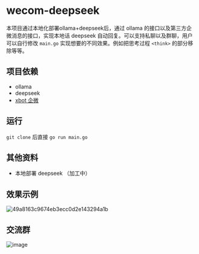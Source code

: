 # wecom-deepseek

本项目通过本地化部署ollama+deepseek后，通过 ollama 的接口以及第三方企微消息的接口，实现本地话 deepseek 自动回复。可以支持私聊以及群聊，用户可以自行修改 `main.go` 实现想要的不同效果。例如把思考过程 `<think>` 的部分移除等等。

## 项目依赖

* ollama
* deepseek
* [xbot 企微](https://www.apifox.cn/apidoc/shared-d478def0-67c1-4161-b385-eef8a94e9d17)

## 运行
`git clone` 后直接 `go run main.go`

## 其他资料
* 本地部署 deepseek （加工中）

## 效果示例
![49a8163c9674eb3ecc0d2e143294a1b](https://github.com/user-attachments/assets/b61b49c8-5b57-49b1-833b-3938fd3b4d75)

## 交流群
![image](https://github.com/user-attachments/assets/68cd30dd-aa7b-4e69-a75e-de00c0621b2e)
